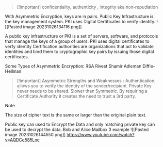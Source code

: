
>[!important] confidentiality, authenticity , Integrity aka non-repudiation

With Asymmetric Encryption, keys are in pairs.
Public Key Infrastructure is the key management system.
PKI uses Digital Certificates to verify identity.
![[Pasted image 20231026134116.png]]

A public key infrastructure or PKI is a set of servers, software, and protocols that manage the keys of a group of users.
PKI uses digital certificates to verfy identity
Certification authorities are organizations that act to validate identities and bind them to cryptographic key pairs by issuing those digital certificates.

Some Types of Asymmetric Encryption:
RSA Rivest Shamir Adleman
Diffie-Hellman



>[!important] Asymmetric Strengths and Weaknesses :
Authentication, allows you to verify the identity of the sender/recipient.
Private Key never needs to be shared.
Slower than Symmetric.
By requiring a Certificate Authority it creates the need to trust a 3rd party.


>[!note] 
>The size of cipher text is the same or larger than the original plain text.

Public key can used to Encrypt the Data and only matching private key can be used to decrypt the data.
Bob and Alice Mailbox 3 example 
![[Pasted image 20231026144550.png]]
https://www.youtube.com/watch?v=AQDCe585Lnc